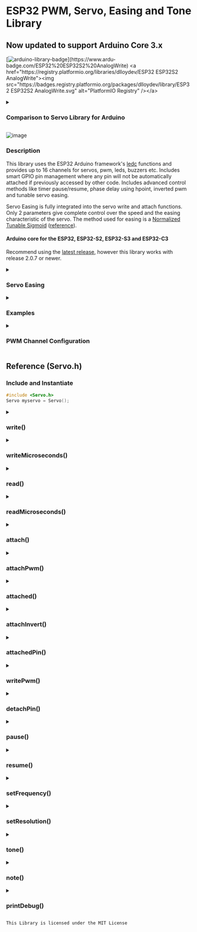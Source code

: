 # ESP32 PWM, Servo, Easing and Tone Library
## Now updated to support Arduino Core 3.x

[![arduino-library-badge](https://www.ardu-badge.com/badge/ESP32%20ESP32S2%20AnalogWrite.svg?)](https://www.ardu-badge.com/ESP32%20ESP32S2%20AnalogWrite)  <a href="https://registry.platformio.org/libraries/dlloydev/ESP32 ESP32S2 AnalogWrite"><img src="https://badges.registry.platformio.org/packages/dlloydev/library/ESP32 ESP32S2 AnalogWrite.svg" alt="PlatformIO Registry" /></a>

<details>

<summary><h3>Comparison to Servo Library for Arduino</h3></summary>


- Both libraries use the same header filename: `Servo.h`
- Methods in both libraries have identical names.
- With the Servo Library for Arduino, each servo is instantiated, whereas only one instance is used with the ESP32 ESP32S2 AnalogWrite library to control up to 16 servos. Therefore, the `write()` method in the ESP32 ESP32S2 AnalogWrite library has a pin parameter to select the attached servo.

#### Comparison Table

- Superscript values represent the number of available overload functions .
- With the ESP32 ESP32S2 AnalogWrite library, both `Servo.h` and `pwmWrite.h` have access to all methods. Choose **one** header only that best suits your application. Note that `Servo.h` uses a Servo class that translates method names to match the Servo Library for Arduino. Each header gives full access to the libraries features.

| Library: | [Servo Library for Arduino](https://github.com/arduino-libraries/Servo) | [ESP32 ESP32S2 AnalogWrite](https://github.com/Dlloydev/ESP32-ESP32S2-AnalogWrite) | [ESP32 ESP32S2 AnalogWrite](https://github.com/Dlloydev/ESP32-ESP32S2-AnalogWrite) |
| -------- | ------------------------------------------------------------ | ------------------------------------------------------------ | ------------------------------------------------------------ |
| Header   | Servo.h                                                      | Servo.h                                                      | pwmWrite.h                                                   |
| Includes | ServoTimers.h                                                | pwmWrite.h                                                   | driver/ledc.h                                                |
| Methods  | attach()<sup> 2</sup>                                        | attach()<sup> 10</sup>                                       | attachServo()<sup> 10</sup>                                  |
|          | write()                                                      | write()<sup> 2</sup>                                         | writeServo()<sup> 2</sup>                                    |
|          | writeMicroseconds()                                          | writeMicroseconds()                                          | n/a                                                          |
|          | read()                                                       | read()                                                       | read()                                                       |
|          | attached()                                                   | attached()                                                   | attached()                                                   |
|          | detach()                                                     | detach()                                                     | detach()                                                     |
|          | attachedPin()                                                | attachedPin()                                                | attachedPin()                                                |
|          | readMicroseconds()                                           | readMicroseconds()                                           | readMicroseconds()                                           |
|          |                                                              | attachPwm()<sup> 2</sup>                                     | attach()<sup> 2</sup>                                        |
|          |                                                              | attachInvert()<sup> 2</sup>                                  | attachInvert()<sup> 2</sup>                                  |
|          |                                                              | writePwm()<sup> 4</sup>                                      | write()<sup> 4</sup>                                         |
|          |                                                              | detached()                                                   | detached()                                                   |
|          |                                                              | firstFreeCh()                                                | firstFreeCh()                                                |
|          |                                                              | pause()                                                      | pause()                                                      |
|          |                                                              | resume()                                                     | resume()                                                     |
|          |                                                              | printDebug()                                                 | printDebug()                                                 |
|          |                                                              | setFrequency()                                               | setFrequency()                                               |
|          |                                                              | setResolution()                                              | setResolution()                                              |
|          |                                                              | tone()                                                       | tone()                                                       |
|          |                                                              | note()                                                       | note()                                                       |

</details>

![image](https://github.com/Dlloydev/jtag2updi/assets/63488701/8217e847-b427-4b2b-9f39-f941578af63d)

### Description

This library uses the ESP32 Arduino framework's [ledc](https://github.com/espressif/arduino-esp32/blob/master/cores/esp32/esp32-hal-ledc.c) functions and provides up to 16 channels for servos, pwm, leds, buzzers etc. Includes smart GPIO pin management where any pin will not be automatically attached if previously accessed by other code. Includes advanced control methods like timer pause/resume, phase delay using hpoint, inverted pwm and tunable servo easing.

Servo Easing is fully integrated into the servo write and attach functions. Only 2 parameters give complete control over the speed and the easing characteristic of the servo. The method used for easing is a [Normalized Tunable Sigmoid](https://www.desmos.com/calculator/ejkcwglzd1) ([reference](https://dhemery.github.io/DHE-Modules/technical/sigmoid/)).



#### Arduino core for the ESP32, ESP32-S2, ESP32-S3 and ESP32-C3

Recommend using the [latest release](https://github.com/espressif/arduino-esp32), however this library works with release 2.0.7 or newer.

<details>

<summary><h3>Servo Easing</h3></summary>

Just 2 easing parameters (speed and easing constant) for unlimited control ...

```c++
myservo.write(servoPin1, pos1, speed1, 0.0);  // move 90 deg at 70 deg/s, linear
myservo.write(servoPin2, pos2, speed2, 0.6);  // mpve 180 deg at 140 deg/s, avg sigmoid
myservo.write(servoPin3, pos3, speed3, 0.8);  // move 90 deg at 180 deg/s, steep sigmoid
```

#### ![ServoEasing](https://user-images.githubusercontent.com/63488701/227943891-87cb7555-fe56-4064-a83a-38b99ad58e1d.gif)

#### Speed Control:

The maximum speed in degrees/sec is derived from the servo's datasheet. For this [SG90 Micro Servo](https://robojax.com/learn/arduino/robojax-servo-sg90_datasheet.pdf) we have  Operating speed: 0.1 s/60 degree. In this case, the maximum value for the speed parameter is 600 deg/sec. When a new servo position value is set, the operating time in milliseconds = degrees to move / speed * 1000.

#### Easing Control:

The easing constant ke controls how the servo moves to the set position by varying the speed. Its effect from linear (ke = 0.0) to maximum steep curve (ke = 0.99).

#### Position Feedback: 

The calculated position of the servo is the returned value "ye" of the writeServo function. The easing position ye is normalized (0.0-1.0) but can slightly over/undershoot this range. The servo has reached its programmed position when ye = 1.0 if the new setting is larger than previous and also when ye = 0.0 if the new position setting is smaller than previous.

#### servoWrite:

After a new servo position is programmed, repeatedly call the servoWrite function with the same parameters until the servo completes its motion (returned value ye = 1.0 or 0.0). The servo responds according to ke and speed. Servo position is incremented after each call. 

</details>

<details>
<summary><h3>Examples</h3></summary>

[![Wokwi_badge](https://user-images.githubusercontent.com/63488701/212449119-a8510897-c860-4545-8c1a-794169547ba1.svg)](https://wokwi.com/projects/351231798778266200)  [Note Explorer ♩ ♪ ♫ ♬](https://github.com/Dlloydev/ESP32-ESP32S2-AnalogWrite/blob/main/examples/Note_Explorer/Note_Explorer.ino)   Plays all 96 ledc notes that are available, non blocking

[![Wokwi_badge](https://user-images.githubusercontent.com/63488701/212449119-a8510897-c860-4545-8c1a-794169547ba1.svg)](https://wokwi.com/projects/351175246893548120)  [Note_Player](https://github.com/Dlloydev/ESP32-ESP32S2-AnalogWrite/blob/main/examples/Note_Player/Note_Player.ino)   Playing Notes based on sliding pot position, 4th octave, non blocking

[![Wokwi_badge](https://user-images.githubusercontent.com/63488701/212449119-a8510897-c860-4545-8c1a-794169547ba1.svg)](https://wokwi.com/projects/349336125753524820)  [Pwm_3phase_40kHz](https://github.com/Dlloydev/ESP32-ESP32S2-AnalogWrite/blob/main/examples/Pwm_3phase_40kHz/Pwm_3phase_40kHz.ino)   ESP32 3 Phase PWM Outputs (40kHz, 10-bit)

[![Wokwi_badge](https://user-images.githubusercontent.com/63488701/212449119-a8510897-c860-4545-8c1a-794169547ba1.svg)](https://wokwi.com/projects/334722465700774482)  [Pwm_ESP32_3phase_10kHz](https://github.com/Dlloydev/ESP32-ESP32S2-AnalogWrite/blob/main/examples/Pwm_ESP32_3phase_10kHz/Pwm_ESP32_3phase_10kHz.ino)   ESP32 3 Phase PWM Outputs (10kHz, 10-bit)

[![Wokwi_badge](https://user-images.githubusercontent.com/63488701/212449119-a8510897-c860-4545-8c1a-794169547ba1.svg)](https://wokwi.com/projects/334856585002091092)  [Pwm_ESP32_C3_3phase_10kHz](https://github.com/Dlloydev/ESP32-ESP32S2-AnalogWrite/blob/main/examples/Pwm_ESP32_3phase_10kHz/Pwm_ESP32_3phase_10kHz.ino)   ESP32 C3 3 Phase PWM Outputs (10kHz, 10-bit)

[![Wokwi_badge](https://user-images.githubusercontent.com/63488701/212449119-a8510897-c860-4545-8c1a-794169547ba1.svg)](https://wokwi.com/projects/334765722024542804)  [Pwm_ESP32_S2_3phase_10kHz](https://github.com/Dlloydev/ESP32-ESP32S2-AnalogWrite/blob/main/examples/Pwm_ESP32_S2_3phase_10kHz/Pwm_ESP32_S2_3phase_10kHz.ino)   ESP32 S2 3 Phase PWM Outputs (10kHz, 10-bit)

[![Wokwi_badge](https://user-images.githubusercontent.com/63488701/212449119-a8510897-c860-4545-8c1a-794169547ba1.svg)](https://wokwi.com/projects/349978851105833554)  [Pwm_Fade_Servo](https://github.com/Dlloydev/ESP32-ESP32S2-AnalogWrite/blob/main/examples/Pwm_Fade_Servo/Pwm_Fade_Servo.ino)   ESP32 fading 14 pairs of LEDs and controlling 2 servo motors

[![Wokwi_badge](https://user-images.githubusercontent.com/63488701/212449119-a8510897-c860-4545-8c1a-794169547ba1.svg)](https://wokwi.com/projects/349232255258853970)  [Pwm_Fade16](https://github.com/Dlloydev/ESP32-ESP32S2-AnalogWrite/blob/main/examples/Pwm_Fade16/Pwm_Fade16.ino)   ESP32 fading 16 pairs of LEDs

[![Wokwi_badge](https://user-images.githubusercontent.com/63488701/212449119-a8510897-c860-4545-8c1a-794169547ba1.svg)](https://wokwi.com/projects/349322326995632722)  [Pwm_Sync2_300kHz](https://github.com/Dlloydev/ESP32-ESP32S2-AnalogWrite/blob/main/examples/Pwm_Sync2_300kHz/Pwm_Sync2_300kHz.ino)   2 synchronized PWM outputs using the same timer (channel pair)

[![Wokwi_badge](https://user-images.githubusercontent.com/63488701/212449119-a8510897-c860-4545-8c1a-794169547ba1.svg)](https://wokwi.com/projects/364791981216008193)  [Servo_Easing_Interrupt](https://github.com/Dlloydev/ESP32-ESP32S2-AnalogWrite/blob/main/examples/Servo_Easing_Interrupt/Servo_Easing_Interrupt.ino)   Servo Easing with position feedback and Interrupt control

[![Wokwi_badge](https://user-images.githubusercontent.com/63488701/212449119-a8510897-c860-4545-8c1a-794169547ba1.svg)](https://wokwi.com/projects/361237697368753153)  [Servo_Easing_Position](https://github.com/Dlloydev/ESP32-ESP32S2-AnalogWrite/blob/main/examples/Servo_Easing_Position/Servo_Easing_Position.ino)   3 servos with easing and position feedback control

[![Wokwi_badge](https://user-images.githubusercontent.com/63488701/212449119-a8510897-c860-4545-8c1a-794169547ba1.svg)](https://wokwi.com/projects/350033311963284051)  [Servo Knob](https://github.com/Dlloydev/ESP32-ESP32S2-AnalogWrite/blob/main/examples/Servo_Knob/Servo_Knob.ino)   Controls servo position by using a potentiometer 

[![Wokwi_badge](https://user-images.githubusercontent.com/63488701/212449119-a8510897-c860-4545-8c1a-794169547ba1.svg)](https://wokwi.com/projects/355852275661848577)  [Servo_Knob_Six](https://github.com/Dlloydev/ESP32-ESP32S2-AnalogWrite/blob/main/examples/Servo_Knob_Six/Servo_Knob_Six.ino)   Potentiometer control of 6 servos on an ESP32-C3

[![Wokwi_badge](https://user-images.githubusercontent.com/63488701/212449119-a8510897-c860-4545-8c1a-794169547ba1.svg)](https://wokwi.com/projects/350037178957431378)  [Servo Sweep](https://github.com/Dlloydev/ESP32-ESP32S2-AnalogWrite/blob/main/examples/Servo_Sweep/Servo_Sweep.ino)   Sweep a servo motor from 0-180 degrees and back

[![Wokwi_badge](https://user-images.githubusercontent.com/63488701/212449119-a8510897-c860-4545-8c1a-794169547ba1.svg)](https://wokwi.com/projects/351967394028061269)  [Servo_Sweep_Inverted](https://github.com/Dlloydev/ESP32-ESP32S2-AnalogWrite/blob/main/examples/Servo_Sweep_Inverted/Servo_Sweep_Inverted.ino)   Using inverted PWM mode to sweep a servo motor

[![Wokwi_badge](https://user-images.githubusercontent.com/63488701/212449119-a8510897-c860-4545-8c1a-794169547ba1.svg)](https://wokwi.com/projects/351978833396630095)  [Servo_Sweep_Speed](https://github.com/Dlloydev/ESP32-ESP32S2-AnalogWrite/blob/main/examples/Servo_Sweep_Speed/Servo_Sweep_Speed.ino)  Independent speed control of 2 servos

[![Wokwi_badge](https://user-images.githubusercontent.com/63488701/212449119-a8510897-c860-4545-8c1a-794169547ba1.svg)](https://wokwi.com/projects/352178590336932865)  [Tone_Player](https://github.com/Dlloydev/ESP32-ESP32S2-AnalogWrite/blob/main/examples/Tone_Player/Tone_Player.ino)   Playing Tones based on sliding pot position

</details>

<details>

<summary><h3>PWM Channel Configuration</h3></summary>

| Board       | PWM Pins                  | PWM, Duty and Phase Channels | Frequency and Resolution Channels |
| ----------- | ------------------------- | ---------------------------- | --------------------------------- |
| ESP32       | 0-19, 21-23, 25-27, 32-39 | 16                           | 8                                 |
| ESP32‑S2/S3 | 0-21, 26, 33-45           | 8                            | 4                                 |
| ESP32‑C3    | 0- 10, 18-21              | 6                            | 3                                 |

Frequency and resolution values are shared by each channel pair thats on the same timer. When any channel gets configured, the next lower or higher channel gets updated with the same frequency and resolution values as appropriate.

| PWM Channel | Speed Mode | Timer | Frequency | Resolution | Duty | Phase |
| :---------: | ---------- | ----- | --------- | ---------- | ---- | ----- |
|      0      | 0          | 0     | 1         | 1          | 1    | 1     |
|      1      | 0          | 0     | 1         | 1          | 2    | 2     |
|      2      | 0          | 1     | 2         | 2          | 3    | 3     |
|      3      | 0          | 1     | 2         | 2          | 4    | 4     |
|      4      | 0          | 2     | 3         | 3          | 5    | 5     |
|      5      | 0          | 2     | 3         | 3          | 6    | 6     |
|      6      | 0          | 3     | 4         | 4          | 7    | 7     |
|      7      | 0          | 3     | 4         | 4          | 8    | 8     |
|      8      | 1          | 0     | 5         | 5          | 9    | 9     |
|      9      | 1          | 0     | 5         | 5          | 10   | 10    |
|     10      | 1          | 1     | 6         | 6          | 11   | 11    |
|     11      | 1          | 1     | 6         | 6          | 12   | 12    |
|     12      | 1          | 2     | 7         | 7          | 13   | 13    |
|     13      | 1          | 2     | 7         | 7          | 14   | 14    |
|     14      | 1          | 3     | 8         | 8          | 15   | 15    |
|     15      | 1          | 3     | 8         | 8          | 16   | 16    |

</details>

## Reference (Servo.h)

### Include and Instantiate

```c++
#include <Servo.h>
Servo myservo = Servo();
```

<details>

<summary><h3>write()</h3></summary>

##### Description:

This function accepts a value of type *float* that's processed to an unsigned duty value that takes full advantage of the servo channel's set resolution. If using a standard positional servo, this will set the angle of the shaft in degrees with range 0-180.  If using a continuous rotation servo, this will set the speed where the limits 0 and 180 are full speed in each direction and where the mid range (90) is no movement.

| Entered Value *(float)*  | Coerced Value *(float)*  | Units        |
| :----------------------- | :----------------------- | :----------- |
| < 0                      | 0                        | degrees      |
| 0-180                    | 0-180                    | degrees      |
| > 180 AND < 500          | 180                      | degrees      |
| ≥ 500 AND < servoMinUs   | servoMinUs               | microseconds |
| servoMinUs to servoMaxUs | servoMinUs to servoMaxUs | microseconds |
| > servoMaxUs             | servoMaxUs               | microseconds |

**Timer Width (resolution)**

When using this function, the timer width (resolution) will be14 bit if the target architecture is ESP32C3. For ESP32/S2/S3, the maximum bit width will be 20, which allows setting any width from14 to 20.

**Servo Frequency**

The allowed range for servo frequency is 40 to 900 Hz. Any saved or entered frequency that's out of this range, will be set and saved as 50Hz.

**Channel Pairing**

The frequency and resolution values are shared by each channel pair. When any channel gets configured, the next lower or higher channel on the same timer gets updated with the same frequency and resolution values as appropriate.

**Attaching to free Channel**

This process is automatic - the servo pin will be attached to the next free channel. If you need to assign the servo pin(s) to specific channels or to set the minimum or maximum microsecond values, then call the `attach()`method first.

##### Syntax

```c++
myservo.write(pin, value)
myservo.write(pin, value, speed, ke)
```

##### Parameters

- **pin**  The pin number which (if necessary) will be attached to the next free channel *(int)*
- **value**  This value is converted to the pwm duty. See above table for range and units *(double)
- **speed**  This value has units degrees/second (double). For example, if `speed` is set to 100 deg/s and the servo position value is changed from 0 to 180 deg, then the servo will take 1.8 sec (1800 ms) to complete its travel. Its motion (response) will be determined by `ke`,
- **ke**  Servo easing constant for a [Normalized Tunable Sigmoid](https://www.desmos.com/calculator/ejkcwglzd1). A `ke` value of 0.0 represents a linear response. As you increase `ke`, this increases the steepness of a sigmoid response. When `ke` is 1.0, normal "instantaneous" servo response is enabled and the speed parameter is ignored.

##### Returns

- If the servo easing constant `ke` is 1.0 (default) then the pwm duty value *(uint32_t)* is returned.
- If  `ke` is less than 1.0, then a normalized double value (0.0 to 1.0) is returned. This represents the programmed servo position from start to stop as it moves over time. When the returned value reaches 0.5, this represents both 50% travel and 50% time duration, no matter what easing constant is set.

</details>

<details>

<summary><h3>writeMicroseconds()</h3></summary>

##### Description

This function calls the write() function above.

**Syntax**

```c++
myservo.writeMicroseconds()
```

</details>

<details>

<summary><h3>read()</h3></summary>

##### Description

Read the current angle of the servo in degrees. The returned value is *float* type which provides improved resolution and takes advantage of the high resolution offered by the timer.

**Syntax**

```c++
myservo.read(pin)
```

##### Parameters

- **pin**  The pin number (int)

##### Returns

- The angle of the servo, from 0 to 180 degrees *(float)*

</details>

<details>

<summary><h3>readMicroseconds()</h3></summary>

##### Description

Reads the timer channel's duty value in microseconds. The minimum limit is 544 μs representing 0 degrees shaft rotation and the  maximum limit is 2400 μs representing 180 degrees shaft rotation. The returned value is *float* type which provides improved resolution and takes advantage of the high resolution offered by the timer.

**Syntax**

```c++
myservo.readMicroseconds(pin)
```

##### Parameters

- **pin**  The pin number (int)

##### Returns

- The channel's duty value converted to microseconds *(float)*

</details>

<details>

<summary><h3>attach()</h3></summary>

##### Description

This function allows auto-attaching a pin to the first available channel if only the pin is specified. To have the pin assigned to a specific channel, use both the pin and channel (ch) parameters. Additionally, there are parameters available for setting the servo timer values for minimum and maximum microseconds. 

**Syntax**

```c++
myservo.attach(pin)                                       // auto attach to 1st free channel
myservo.attach(pin, invert)                               // as above with invert
myservo.attach(pin, ch)                                   // attach to specified channel
myservo.attach(pin, ch, invert)                           // as above with invert
myservo.attach(pin, minUs, maxUs)                         // auto attach to free ch, servo limits
myservo.attach(pin, ch, minUs, maxUs)                     // attach to specified ch, servo limits
myservo.attach(pin, ch, minUs, maxUs, invert)             // as above with invert
myservo.attach(pin, minUs, maxUs, speed, ke)              // attach to free ch, speed, easing const
myservo.attach(pin, ch, minUs, maxUs, speed, ke)          // as above but attaches to specified ch
myservo.attach(pin, ch, minUs, maxUs, speed, ke, invert)  // as above with invert
```

##### Parameters

- **pin**  The pin number *(int)*

- **ch**  This optional parameter is used to attach the pin to a specific channel *(int)*)

- **minUs**  Minimum timer width in microseconds *(int)*

- **maxUs**  Maximum timer width in microseconds *(int)*

- **speed**  This servo easing parameter has units degrees/second (double). For example, if `speed` is set to 100 deg/s and the servo position value is changed from 0 to 180 deg, then the servo will take 1.8 sec (1800 ms) to complete its travel. Its motion (response) will be determined by `ke`,

- **ke**  Servo easing constant for a [Normalized Tunable Sigmoid](https://www.desmos.com/calculator/ejkcwglzd1). A `ke` value of 0.0 represents a linear response. As you increase `ke`, this increases the steepness of a sigmoid response. When `ke` is 1.0, normal "instantaneous" servo response is enabled and the speed parameter is ignored.

- **invert**  Inverts the PWM output. Allows using a simpler driver for higher voltage servo control. Only one NPN transistor or N-Channel MOSFET needed. No additional latency added as found with software inversion because the inverted pulse remains at the start of the refresh period rather than being flipped to the end of the refresh period  *(bool)*.

  [Servo_Sweep_Inverted](https://wokwi.com/projects/351967394028061269)

  ![image](https://user-images.githubusercontent.com/63488701/236273265-0cdf2dca-78b8-4afd-8924-1f263c7cde80.png)

##### Returns

- If not a valid pin, 254 *(uint8_t)*
- free channels exist, 253 *(uint8_t)*
- If attached, the channel number (0-15) *(uint8_t)*
- If not attached, 255 *(uint8_t)*

</details>

<details>

<summary><h3>attachPwm()</h3></summary>

##### Description

This function allows auto-attaching a pin to the first available channel if only the pin is specified. To have the pin assigned to a specific channel, use both the pin and channel (ch) parameters. 

**Syntax**

```c++
myservo.attach(pin)       // auto attach to 1st free channel
myservo.attach(pin, ch)   // attach to specified channel
```

##### Parameters

- **pin**  The pin number *(int)*

##### Returns

- If not a valid pin, 254 *(uint8_t)*
- free channels exist, 253 *(uint8_t)*
- If attached, the channel number (0-15) *(uint8_t)*
- If not attached, 255 *(uint8_t)*

</details>

<details>

<summary><h3>attached()</h3></summary>

##### Description

This function checks the pin status and if attached, returns the channel number. 

**Syntax**

```c++
myservo.attached(pin)
```

##### Parameters

- **pin**  The pin number *(int)*

##### Returns

- If not a valid pin, 254 *(uint8_t)*
- free channels exist, 253 *(uint8_t)*
- If attached, the channel number (0-15) *(uint8_t)*
- If not attached, 255 *(uint8_t)*

</details>

<details>

<summary><h3>attachInvert()</h3></summary>

##### Description

This function allows auto-attaching a pin to the first available channel if only the pin is specified. To have the pin assigned to a specific channel, use both the pin and channel (ch) parameters. The pwm output will be inverted. The duty value represents the low period.

**Syntax**

```c++
myservo.attachInvert(pin);      // attach pin to next free channel with inverted pwm
myservo.attachInvert(pin, ch);  // attach to specified ch with inverted pwm
```

##### Parameters

- **pin**  The pin number *(int)*
- **ch**  This optional parameter is used to attach the pin to a specific channel *(int)*

##### Returns

- If not a valid pin, 254 *(uint8_t)*
- free channels exist, 253 *(uint8_t)*
- If attached, the channel number (0-15) *(uint8_t)*
- If not attached, 255 *(uint8_t)*

</details>

<details>


<summary><h3>attachedPin()</h3></summary>

##### Description

This function returns the pin that's attached to the specified channel.

**Syntax**

```c++
myservo.attachedPin(ch)
```

##### Parameters

- **pin**  The pin number *(int)*

##### Returns

- If attached, the pin number *(uint8_t)*
- If the channel is free, 255 *(uint8_t)*

</details>


<details>

<summary><h3>writePwm()</h3></summary>

##### Description

This function writes the duty and optionally the frequency, resolution and phase parameters. If necessary, the pin will be automatically attached to the first available pwm channel. To avoid conflicts with other code, the pin will not be attached if previously accessed.

##### Syntax

```c++
myservo.writePwm(pin, duty)
myservo.writePwm(pin, duty, frequency)
myservo.writePwm(pin, duty, frequency, resolution)
myservo.writePwm(pin, duty, frequency, resolution, phase)
```

##### Parameters

- **pin**  The pin number which (if necessary) will be attached to the next free channel *(int)*
- **duty**  This sets the pwm duty. The range is 0 to (2**resolution) - 1 *(uint32_t)*
- **frequency**  The pwm timer frequency (Hz). The frequency and resolution limits are interdependent *(uint32_t)*. For more details, see [Supported Range of Frequency and Duty Resolutions](https://docs.espressif.com/projects/esp-idf/en/latest/esp32/api-reference/peripherals/ledc.html#ledc-api-supported-range-frequency-duty-resolution).
- **resolution**  The bit resolution of the pwm duty *(uint8_t)*
- **phase**  This is also referred to as the **hpoint** value, which is the timer/counter value that the pwm output turns on. The useable range is the same as for the duty parameter. This can be used to phase shift the output or for synchronization. When the phase parameter is used, the pwm output will initiate in a paused state to allow synchronization *(uint32_t)*

##### Returns

The set frequency *(float)*

</details>

<details>

<summary><h3>detachPin()</h3></summary>

##### Description

This function removes control of the pin from the specified PWM channel.  Also, the channel defaults are applied.

**Syntax**

```c++
myservo.detachPin(pin)
```

##### Parameters

- **pin**  The pin number *(int)*

##### Returns

- nothing

</details>

<details>

<summary><h3>pause()</h3></summary>

##### Description

This function is used internally by the write() function when the phase parameter is used to allow synchronization of multiple pwm signals. 

If this function is manually called, any channel(s) that get configured will have their PWM output paused.  Then calling `resume()` will start all newly configured channels at the same time. Note that this approach limits the maximum pwm frequency to about 10kHz or some pulses or glitches might occur during channel configuration.

**Syntax**

```c++
myservo.pause()
```

##### Parameters

- none.

##### Returns

- nothing

</details>

<details>

<summary><h3>resume()</h3></summary>

##### Description

This function is used to start the pwm outputs of all channels to synchronize (align) the signals. Note that there will be a consistent delay between the startup of each timer which can be corrected by using the `write()` function's phase parameter.

**Syntax**

```c++
myservo.resume()
```

##### Parameters

- none.

##### Returns

- nothing

</details>

<details>

<summary><h3>setFrequency()</h3></summary>

##### Description

Sets the PWM frequency on any PWM pin.

**Syntax**

```c++
myservo.setFrequency(pin, frequency)
```

##### Parameters

- **pin**  The pin number  *(int)* If the pin is detached (free) and there's a free channel available, the pin will be attached to the first free channel that's found *(int)*
- **frequency**  The frequency in Hz. The default is 1000 Hz *(uint32_t)*

##### Returns

- The frequency set by the timer hardware *(float)*

</details>

<details>

<summary><h3>setResolution()</h3></summary>

##### Description

Sets the PWM resolution for any PWM pin.

**Syntax**

```c++
myservo.setResolution(pin, resolution)
```

##### Parameters

- **pin**  The pin number  *(int)* If the pin is detached (free) and there's a free channel available, the pin will be attached to the first free channel that's found *(int)*
- **resolution**  The PWM resolution can be set from 1-bit to 16-bit, default is 8-bit *(uint8_t)*

##### Returns

- The set resolution reported by the pin channel *(uint8_t)*

</details>

<details>

<summary><h3>tone()</h3></summary>

##### Description:

This function generates a square wave of the specified frequency (and 50% duty  cycle and 8-bit resolution) on a pin. There will be no output (no tone) if the duration isn't specified or equals 0. The duration in milliseconds has range 0-65535 where 0 is off and 65535 is always on. The last parameter (interval)  specifies the pause time before the next call to tone becomes ready. The pin can be connected to a piezo buzzer or other speaker to play tones.

**Channel Pairing**

The frequency and resolution values are shared by each channel pair. When the tone pin is attached, the next lower or higher channel on the same timer gets updated with the same frequency and resolution values as appropriate.

**Attaching to free Channel**

This process is automatic - the tone pin will be attached to the next free channel. If you need to assign the tone pin to a specific channel, then call the `attach()`method first.

##### Syntax

```c++
myservo.tone(pin, frequency, duration)
myservo.tone(pin, frequency, duration, interval)
```

##### Parameters

- **pin**  The pin number which (if necessary) will be attached to the next free channel *(int)*
- **frequency**  The tone frequency (Hz) with range 1-65535 *(uint16_t)*.
- **duration**  The duration in milliseconds with range 0-65535 *(uint16_t)*, where 0 is off (default) and 65535 is always on.
- **interval**  This optional parameter specifies the pause time in milliseconds before the next call to tone becomes ready. *(uint16_t)*, range 0-65535, default = 0.

##### Returns

- nothing

</details>

<details>

<summary><h3>note()</h3></summary>

##### Description:

This function generates a square wave of the specified frequency (and 50% duty  cycle and 8-bit resolution) on a pin. There will be no output (no tone) if the duration isn't specified or equals 0. The duration in milliseconds has range 0-65535 where 0 is off and 65535 is always on. The last parameter (interval)  specifies the pause time before the next call to note becomes ready. The pin can be connected to a piezo buzzer or other speaker to play notes.

**Channel Pairing**

The frequency and resolution values are shared by each channel pair. When the note pin is attached, the next lower or higher channel on the same timer gets updated with the same frequency and resolution values as appropriate.

**Attaching to free Channel**

This process is automatic - the note pin will be attached to the next free channel. If you need to assign the tone pin to a specific channel, then call the `attach()`method first.

##### Syntax

```c++
pwm.note(pin, note, octave, duration, interval)
```

##### Parameters

- **pin**  The pin number which (if necessary) will be attached to the next free channel *(int)*
- **note**  The type is defined in [esp32-hal-ledc.h](https://github.com/espressif/arduino-esp32/blob/master/cores/esp32/esp32-hal-ledc.h) *(note_t)*.
- **octave**  There are 8 octaves available, 1 to 8 *(uint8_t)* 
- **duration**  The duration in milliseconds with range 0-65535 *(uint16_t)*, where 0 is off (default) and 65535 is always on.
- **interval**  This parameter specifies the pause time in milliseconds before the next call to tone becomes ready. *(uint16_t)*, range 0-65535, default = 0.

##### Returns

- nothing

</details>

<details>

<summary><h3>printDebug()</h3></summary>

##### Description

This function prints the available PWM pins to choose from and a formatted output showing the PWM pins that are in use (attached) and the channels that are unassigned (255).

**Syntax**

```c++
myservo.printDebug()
```

##### Parameters (optional)

- none

##### Returns

- serial report on serial monitor

![image](https://user-images.githubusercontent.com/63488701/229374511-de75b97d-f91f-44d0-b103-0ca858d16727.png)

</details>

```
This Library is licensed under the MIT License
```
